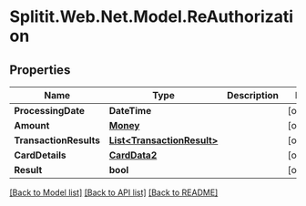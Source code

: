 # Splitit.Web.Net.Model.ReAuthorization

## Properties

Name | Type | Description | Notes
------------ | ------------- | ------------- | -------------
**ProcessingDate** | **DateTime** |  | [optional] 
**Amount** | [**Money**](Money.md) |  | [optional] 
**TransactionResults** | [**List&lt;TransactionResult&gt;**](TransactionResult.md) |  | [optional] 
**CardDetails** | [**CardData2**](CardData2.md) |  | [optional] 
**Result** | **bool** |  | [optional] 

[[Back to Model list]](../README.md#documentation-for-models) [[Back to API list]](../README.md#documentation-for-api-endpoints) [[Back to README]](../README.md)


